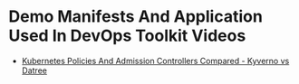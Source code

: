 # Demo Manifests And Application Used In DevOps Toolkit Videos

* [Kubernetes Policies And Admission Controllers Compared - Kyverno vs Datree](https://youtu.be/A4SIpyG5BNU)
